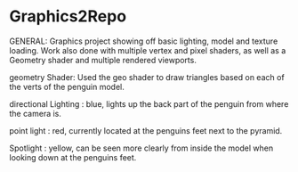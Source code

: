 # Graphics2Repo

GENERAL: Graphics project showing off basic lighting, model and texture loading. Work also done with multiple vertex and pixel shaders, as well as a Geometry shader and multiple rendered viewports.


geometry Shader: Used the geo shader to draw triangles based on each of the verts of the penguin model.

directional Lighting : blue, lights up the back part of the penguin from where the camera is.

point light : red, currently located at the penguins feet next to the pyramid. 

Spotlight : yellow, can be seen more clearly from inside the model when looking down at the penguins feet. 
